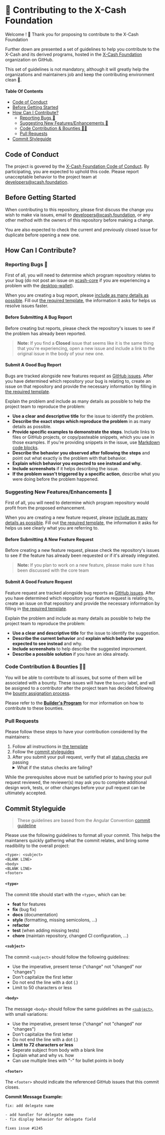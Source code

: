 # 🤝 Contributing to the X-Cash Foundation

Welcome ! 🙏 Thank you for proposing to contribute to the X-Cash Foundation

Further down are presented a set of guidelines to help you contribute to the X-Cash and its derived programs, hosted in the [X-Cash Foundation](https://github.com/X-CASH-official) organization on GitHub.

This set of guidelines is not mandatory, although it will greatly help the organizations and maintainers job and keep the contributing environment clean 🧼.

#### Table Of Contents

  * [Code of Conduct](#code-of-conduct)
  * [Before Getting Started](#before-getting-started)
  * [How Can I Contribute?](#how-can-i-contribute-)
    + [Reporting Bugs 🐛](#reporting-bugs---)
    + [Suggesting New Features/Enhancements 🌟](#suggesting-new-features-enhancements---)
    + [Code Contribution & Bounties 👨‍💻](#code-contribution---bounties------)
    + [Pull Requests](#pull-requests)
  * [Commit Styleguide](#commit-styleguide)


## Code of Conduct

The project is govered by the [X-Cash Foundation Code of Conduct](https://github.com/X-CASH-official/.github/blob/master/CODE_OF_CONDUCT.md). By participating, you are expected to uphold this code. Please report unacceptable behavior to the project team at [developers@xcash.foundation](mailto:developers@xcash.foundation).

## Before Getting Started 

When contributing to this repository, please first discuss the change you wish to make via issues, email to [developers@xcash.foundation](mailto:developers@xcash.foundation), or any other method with the owners of this repository before making a change.

You are also expected to check the current and previously closed issue for duplicate before opening a new one. 

## How Can I Contribute? 

### Reporting Bugs 🐛

First of all, you will need to determine which program repository relates to your bug (do not post an issue on [xcash-core](https://github.com/X-CASH-official/xcash-core) if you are experiencing a problem with the [desktop-wallet](https://github.com/X-CASH-official/desktop-wallet)).

When you are creating a bug report, please [include as many details as possible](#submit-a-good-bug-report). Fill out [the required template](https://github.com/X-CASH-official/.github/blob/master/ISSUE_TEMPLATE/bug_report.md), the information it asks for helps us resolve issues faster.

#### Before Submitting A Bug Report

Before creating but reports, please check the repository's issues to see if the problem has already been reported. 

> **Note:** If you find a **Closed** issue that seems like it is the same thing that you're experiencing, open a new issue and include a link to the original issue in the body of your new one.

#### Submit A Good Bug Report

Bugs are tracked alongside new features request as [GitHub issues](https://guides.github.com/features/issues). After you have determined which repository your bug is relating to, create an issue on that repository and provide the necessary information by filling in [the required template](https://github.com/X-CASH-official/.github/blob/master/ISSUE_TEMPLATE/bug_report.md).

Explain the problem and include as many details as possible to help the project team to reproduce the problem: 

* **Use a clear and descriptive title** for the issue to identify the problem.
* **Describe the exact steps which reproduce the problem** in as many details as possible.
* **Provide specific examples to demonstrate the steps**. Include links to files or GitHub projects, or copy/pasteable snippets, which you use in those examples. If you're providing snippets in the issue, use [Markdown code blocks](https://help.github.com/articles/markdown-basics/#multiple-lines).
* **Describe the behavior you observed after following the steps** and point out what exactly is the problem with that behavior.
* **Explain which behavior you expected to see instead and why.**
* **Include screenshots** if it helps describing the issue.
* **If the problem wasn't triggered by a specific action**, describe what you were doing before the problem happened.

### Suggesting New Features/Enhancements 🌟

First of all, you will need to determine which program repository would profit from the proposed enhancement. 

When you are creating a new feature request, please [include as many details as possible](#submit-a-good-feature-request). Fill out [the required template](https://github.com/X-CASH-official/.github/blob/master/ISSUE_TEMPLATE/feature_request.md), the information it asks for helps us see clearly what you are referring to.

#### Before Submitting A New Feature Request

Before creating a new feature request, please check the repository's issues to see if the feature has already been requested or if it's already integrated.

> **Note:** If you plan to work on a new feature, please make sure it has been discussed with the core team

#### Submit A Good Feature Request

Feature request are tracked alongside bug reports as [GitHub issues](https://guides.github.com/features/issues). After you have determined which repository your feature request is relating to, create an issue on that repository and provide the necessary information by filling in [the required template](https://github.com/X-CASH-official/.github/blob/master/ISSUE_TEMPLATE/feature_request.md).

Explain the problem and include as many details as possible to help the project team to reproduce the problem: 

* **Use a clear and descriptive title** for the issue to identify the suggestion.
* **Describe the current behavior** and **explain which behavior you expected to see instead** and why.
* **Include screenshots** to help describe the suggested improvment.
* **Describe a possible solution** if you have an idea already. 

### Code Contribution & Bounties 👨‍💻

You will be able to contribute to all issues, but some of them will be associated with a bounty. These issues will have the `bounty` label, and will be assigned to a contributor after the project team has decided following the [bounty assignation process](). 

Please refer to the **[Builder's Program]()** for mor information on how to contribute to these bounties.

### Pull Requests

Please follow these steps to have your contribution considered by the maintainers:

1. Follow all instructions in [the template](https://github.com/X-CASH-official/.github/blob/master/PULL_REQUEST_TEMPLATE.md)
2. Follow the [commit styleguides](#commit-styleguides)
3. After you submit your pull request, verify that all [status checks](https://help.github.com/articles/about-status-checks/) are passing <details><summary>What if the status checks are failing?</summary>If a status check is failing, and you believe that the failure is unrelated to your change, please leave a comment on the pull request explaining why you believe the failure is unrelated. A maintainer will re-run the status check for you. If we conclude that the failure was a false positive, then we will open an issue to track that problem with our status check suite.</details>

While the prerequisites above must be satisfied prior to having your pull request reviewed, the reviewer(s) may ask you to complete additional design work, tests, or other changes before your pull request can be ultimately accepted.

## Commit Styleguide

> These guidelines are based from the Angular Convention [commit guideline](https://github.com/angular/angular/blob/master/CONTRIBUTING.md#commit)

Please use the following guidelines to format all your commit. This helps the maintaners quickly gathering what the commit relates, and bring some readibility to the overall project: 

```txt
<type>: <subject>
<BLANK LINE>
<body>
<BLANK LINE>
<footer>
```
#### `<type>`

The commit title should start with the `<type>`, which can be: 
* **feat** for features
* **fix** (bug fix)
* **docs** (documentation)
* **style** (formatting, missing semicolons, …)
* **refactor**
* **test** (when adding missing tests)
* **chore** (maintain repository, changed CI configuration, ...)

#### `<subject>`

The commit `<subject>` should follow the following guidelines: 

* Use the imperative, present tense ("change" not "changed" nor "changes")
* Don't capitalize the first letter
* Do not end the line with a dot (.)
* Limit to 50 characters or less

#### `<body>`

The message `<body>` should follow the same guidelines as the [`<subject>`](#subject), with small variations: 

* Use the imperative, present tense ("change" not "changed" nor "changes")
* Don't capitalize the first letter
* Do not end the line with a dot (.)
* **Limit to 72 characters or less**
* Seperate subject from body with a blank line
* Explain what and why vs. how
* Can use multiple lines with "-" for bullet points in body

#### `<footer>`

The `<footer>` should indicate the referenced GitHub issues that this commit closes.

**Commit Message Example:** 

```txt
fix: add delegate name

- add handler for delegate name
- fix display behavior for delegate field

fixes issue #1245
```

